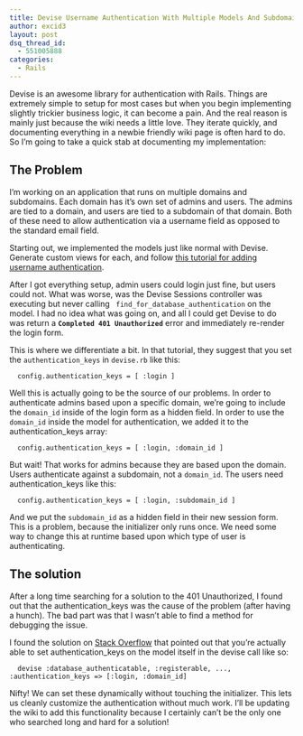 ```yaml
---
title: Devise Username Authentication With Multiple Models And Subdomains
author: excid3
layout: post
dsq_thread_id:
  - 551005888
categories:
  - Rails
---
```

Devise is an awesome library for authentication with Rails. Things are extremely simple to setup for most cases but when you begin implementing slightly trickier business logic, it can become a pain. And the real reason is mainly just because the wiki needs a little love. They iterate quickly, and documenting everything in a newbie friendly wiki page is often hard to do. So I’m going to take a quick stab at documenting my implementation:

## The Problem

I’m working on an application that runs on multiple domains and subdomains. Each domain has it’s own set of admins and users. The admins are tied to a domain, and users are tied to a subdomain of that domain. Both of these need to allow authentication via a username field as opposed to the standard email field.

Starting out, we implemented the models just like normal with Devise. Generate custom views for each, and follow [this tutorial for adding username authentication][1].

After I got everything setup, admin users could login just fine, but users could not. What was worse, was the Devise Sessions controller was executing but never calling ` find_for_database_authentication` on the model. I had no idea what was going on, and all I could get Devise to do was return a **`Completed 401 Unauthorized`** error and immediately re-render the login form.

This is where we differentiate a bit. In that tutorial, they suggest that you set the `authentication_keys` in `devise.rb` like this:


      config.authentication_keys = [ :login ]

Well this is actually going to be the source of our problems. In order to authenticate admins based upon a specific domain, we’re going to include the `domain_id` inside of the login form as a hidden field. In order to use the `domain_id` inside the model for authentication, we added it to the authentication_keys array:


      config.authentication_keys = [ :login, :domain_id ]

But wait! That works for admins because they are based upon the domain. Users authenticate against a subdomain, not a `domain_id`. The users need authentication_keys like this:


      config.authentication_keys = [ :login, :subdomain_id ]

And we put the `subdomain_id` as a hidden field in their new session form. This is a problem, because the initializer only runs once. We need some way to change this at runtime based upon which type of user is authenticating.

## The solution

After a long time searching for a solution to the 401 Unauthorized, I found out that the authentication_keys was the cause of the problem (after having a hunch). The bad part was that I wasn’t able to find a method for debugging the issue.

I found the solution on [Stack Overflow][2] that pointed out that you’re actually able to set authentication_keys on the model itself in the devise call like so:


      devise :database_authenticatable, :registerable, ..., :authentication_keys => [:login, :domain_id]

Nifty! We can set these dynamically without touching the initializer. This lets us cleanly customize the authentication without much work. I’ll be updating the wiki to add this functionality because I certainly can’t be the only one who searched long and hard for a solution!

   [1]: https://github.com/plataformatec/devise/wiki/How-To:-Allow-users-to-sign_in-using-their-username-or-email-address
   [2]: http://stackoverflow.com/questions/3298506/about-user-authentication-with-username-and-subdomain
